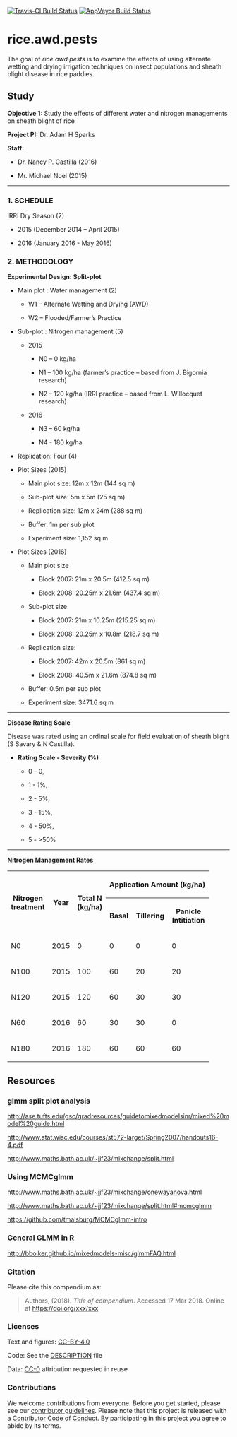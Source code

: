 
<!-- README.md is generated from README.Rmd. Please edit that file -->

[![Travis-CI Build
Status](https://travis-ci.org/phytopathology/rice_awd_pests.svg?branch=master)](https://travis-ci.org/phytopathology/rice_awd_pests)
[![AppVeyor Build
Status](https://ci.appveyor.com/api/projects/status/github/phytopathology/rice_awd_pests?branch=master&svg=true)](https://ci.appveyor.com/project/phytopathology/rice_awd_pests)

# rice.awd.pests

The goal of *rice.awd.pests* is to examine the effects of using
alternate wetting and drying irrigation techniques on insect populations
and sheath blight disease in rice paddies.

## Study

**Objective 1:** Study the effects of different water and nitrogen
managements on sheath blight of rice

**Project PI:** Dr. Adam H Sparks

**Staff:**

  - Dr. Nancy P. Castilla (2016)

  - Mr. Michael Noel (2015)

-----

### 1\. SCHEDULE

IRRI Dry Season (2)

  - 2015 (December 2014 – April 2015)

  - 2016 (January 2016 - May 2016)

### 2\. METHODOLOGY

**Experimental Design: Split-plot**

  - Main plot : Water management (2)
    
      - W1 – Alternate Wetting and Drying (AWD)
    
      - W2 – Flooded/Farmer’s Practice

  - Sub-plot : Nitrogen management (5)
    
      - 2015
        
          - N0 – 0 kg/ha
        
          - N1 – 100 kg/ha (farmer’s practice – based from J. Bigornia
            research)
        
          - N2 – 120 kg/ha (IRRI practice – based from L. Willocquet
            research)
    
      - 2016
        
          - N3 – 60 kg/ha
        
          - N4 - 180 kg/ha

  - Replication: Four (4)

  - Plot Sizes (2015)
    
      - Main plot size: 12m x 12m (144 sq m)
    
      - Sub-plot size: 5m x 5m (25 sq m)
    
      - Replication size: 12m x 24m (288 sq m)
    
      - Buffer: 1m per sub plot
    
      - Experiment size: 1,152 sq m

  - Plot Sizes (2016)
    
      - Main plot size
        
          - Block 2007: 21m x 20.5m (412.5 sq m)
        
          - Block 2008: 20.25m x 21.6m (437.4 sq m)
    
      - Sub-plot size
        
          - Block 2007: 21m x 10.25m (215.25 sq m)
        
          - Block 2008: 20.25m x 10.8m (218.7 sq m)
    
      - Replication size:
        
          - Block 2007: 42m x 20.5m (861 sq m)
        
          - Block 2008: 40.5m x 21.6m (874.8 sq m)
    
      - Buffer: 0.5m per sub plot
    
      - Experiment size: 3471.6 sq m

-----

**Disease Rating Scale**

Disease was rated using an ordinal scale for field evaluation of sheath
blight (S Savary & N Castilla).

  - **Rating Scale - Severity (%)**
    
      - 0 - 0,
    
      - 1 - 1%,
    
      - 2 - 5%,
    
      - 3 - 15%,
    
      - 4 - 50%,
    
      - 5 - \>50%

-----

**Nitrogen Management Rates**

<table width="500">

<tr>

<th rowspan="2">

Nitrogen<br>treatment

</th>

<th rowspan="2">

Year

</th>

<th rowspan="2">

Total N<br>(kg/ha)

</th>

<th colspan="4">

Application Amount
(kg/ha)

</th>

</tr>

<tr>

<th>

Basal

</th>

<th>

Tillering

</th>

<th>

Panicle<br>Intitiation

</th>

</tr>

<tr>

<td>

N0

</td>

<td>

2015

</td>

<td>

0

</td>

<td>

0

</td>

<td>

0

</td>

<td>

0

</td>

</tr>

<tr>

<td>

N100

</td>

<td>

2015

</td>

<td>

100

</td>

<td>

60

</td>

<td>

20

</td>

<td>

20

</td>

</tr>

<tr>

<td>

N120

</td>

<td>

2015

</td>

<td>

120

</td>

<td>

60

</td>

<td>

30

</td>

<td>

30

</td>

</tr>

<tr>

<td>

N60

</td>

<td>

2016

</td>

<td>

60

</td>

<td>

30

</td>

<td>

30

</td>

<td>

0

</td>

</tr>

<tr>

<td>

N180

</td>

<td>

2016

</td>

<td>

180

</td>

<td>

60

</td>

<td>

60

</td>

<td>

60

</td>

</tr>

</table>

## Resources

### glmm split plot analysis

<http://ase.tufts.edu/gsc/gradresources/guidetomixedmodelsinr/mixed%20model%20guide.html>

<http://www.stat.wisc.edu/courses/st572-larget/Spring2007/handouts16-4.pdf>

<http://www.maths.bath.ac.uk/~jjf23/mixchange/split.html>

### Using MCMCglmm

<http://www.maths.bath.ac.uk/~jjf23/mixchange/onewayanova.html>

<http://www.maths.bath.ac.uk/~jjf23/mixchange/split.html#mcmcglmm>

<https://github.com/tmalsburg/MCMCglmm-intro>

### General GLMM in R

<http://bbolker.github.io/mixedmodels-misc/glmmFAQ.html>

### Citation

Please cite this compendium as:

> Authors, (2018). *Title of compendium*. Accessed 17 Mar 2018. Online
> at <https://doi.org/xxx/xxx>

### Licenses

Text and figures:
[CC-BY-4.0](http://creativecommons.org/licenses/by/4.0/)

Code: See the [DESCRIPTION](DESCRIPTION) file

Data: [CC-0](http://creativecommons.org/publicdomain/zero/1.0/)
attribution requested in reuse

### Contributions

We welcome contributions from everyone. Before you get started, please
see our [contributor guidelines](CONTRIBUTING.md). Please note that this
project is released with a [Contributor Code of Conduct](CONDUCT.md). By
participating in this project you agree to abide by its terms.
